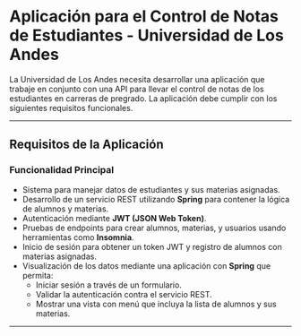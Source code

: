 # Aplicación para el Control de Notas de Estudiantes - Universidad de Los Andes

La Universidad de Los Andes necesita desarrollar una aplicación que trabaje en conjunto con una API para llevar el control de notas de los estudiantes en carreras de pregrado. La aplicación debe cumplir con los siguientes requisitos funcionales.

---

## Requisitos de la Aplicación

### Funcionalidad Principal

- Sistema para manejar datos de estudiantes y sus materias asignadas.
- Desarrollo de un servicio REST utilizando **Spring** para contener la lógica de alumnos y materias.
- Autenticación mediante **JWT (JSON Web Token)**.
- Pruebas de endpoints para crear alumnos, materias, y usuarios usando herramientas como **Insomnia**.
- Inicio de sesión para obtener un token JWT y registro de alumnos con materias asignadas.
- Visualización de los datos mediante una aplicación con **Spring** que permita:
    - Iniciar sesión a través de un formulario.
    - Validar la autenticación contra el servicio REST.
    - Mostrar una vista con menú que incluya la lista de alumnos y sus materias.

---